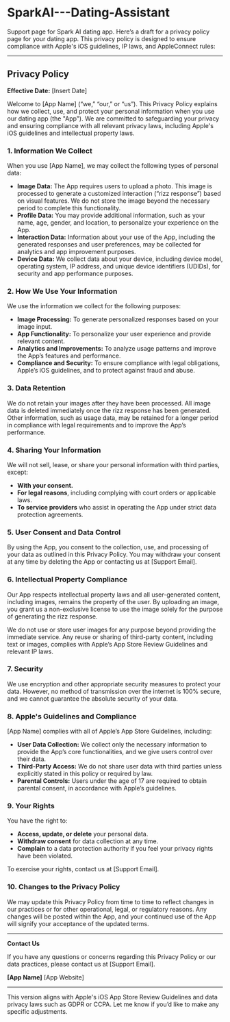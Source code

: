 # SparkAI---Dating-Assistant
Support page for Spark AI dating app. 
Here’s a draft for a privacy policy page for your dating app. This privacy policy is designed to ensure compliance with Apple's iOS guidelines, IP laws, and AppleConnect rules:

---

## Privacy Policy

**Effective Date:** [Insert Date]

Welcome to [App Name] (“we,” “our,” or “us”). This Privacy Policy explains how we collect, use, and protect your personal information when you use our dating app (the "App"). We are committed to safeguarding your privacy and ensuring compliance with all relevant privacy laws, including Apple's iOS guidelines and intellectual property laws.

### 1. **Information We Collect**

When you use [App Name], we may collect the following types of personal data:

- **Image Data:** The App requires users to upload a photo. This image is processed to generate a customized interaction (“rizz response”) based on visual features. We do not store the image beyond the necessary period to complete this functionality.
- **Profile Data:** You may provide additional information, such as your name, age, gender, and location, to personalize your experience on the App.
- **Interaction Data:** Information about your use of the App, including the generated responses and user preferences, may be collected for analytics and app improvement purposes.
- **Device Data:** We collect data about your device, including device model, operating system, IP address, and unique device identifiers (UDIDs), for security and app performance purposes.

### 2. **How We Use Your Information**

We use the information we collect for the following purposes:
- **Image Processing:** To generate personalized responses based on your image input.
- **App Functionality:** To personalize your user experience and provide relevant content.
- **Analytics and Improvements:** To analyze usage patterns and improve the App’s features and performance.
- **Compliance and Security:** To ensure compliance with legal obligations, Apple’s iOS guidelines, and to protect against fraud and abuse.

### 3. **Data Retention**

We do not retain your images after they have been processed. All image data is deleted immediately once the rizz response has been generated. Other information, such as usage data, may be retained for a longer period in compliance with legal requirements and to improve the App’s performance.

### 4. **Sharing Your Information**

We will not sell, lease, or share your personal information with third parties, except:
- **With your consent.**
- **For legal reasons**, including complying with court orders or applicable laws.
- **To service providers** who assist in operating the App under strict data protection agreements.

### 5. **User Consent and Data Control**

By using the App, you consent to the collection, use, and processing of your data as outlined in this Privacy Policy. You may withdraw your consent at any time by deleting the App or contacting us at [Support Email].

### 6. **Intellectual Property Compliance**

Our App respects intellectual property laws and all user-generated content, including images, remains the property of the user. By uploading an image, you grant us a non-exclusive license to use the image solely for the purpose of generating the rizz response.

We do not use or store user images for any purpose beyond providing the immediate service. Any reuse or sharing of third-party content, including text or images, complies with Apple’s App Store Review Guidelines and relevant IP laws.

### 7. **Security**

We use encryption and other appropriate security measures to protect your data. However, no method of transmission over the internet is 100% secure, and we cannot guarantee the absolute security of your data.

### 8. **Apple's Guidelines and Compliance**

[App Name] complies with all of Apple’s App Store Guidelines, including:

- **User Data Collection:** We collect only the necessary information to provide the App’s core functionalities, and we give users control over their data.
- **Third-Party Access:** We do not share user data with third parties unless explicitly stated in this policy or required by law.
- **Parental Controls:** Users under the age of 17 are required to obtain parental consent, in accordance with Apple’s guidelines.

### 9. **Your Rights**

You have the right to:
- **Access, update, or delete** your personal data.
- **Withdraw consent** for data collection at any time.
- **Complain** to a data protection authority if you feel your privacy rights have been violated.

To exercise your rights, contact us at [Support Email].

### 10. **Changes to the Privacy Policy**

We may update this Privacy Policy from time to time to reflect changes in our practices or for other operational, legal, or regulatory reasons. Any changes will be posted within the App, and your continued use of the App will signify your acceptance of the updated terms.

---

**Contact Us**

If you have any questions or concerns regarding this Privacy Policy or our data practices, please contact us at [Support Email].

**[App Name]**
[App Website]

---

This version aligns with Apple's iOS App Store Review Guidelines and data privacy laws such as GDPR or CCPA. Let me know if you’d like to make any specific adjustments.

